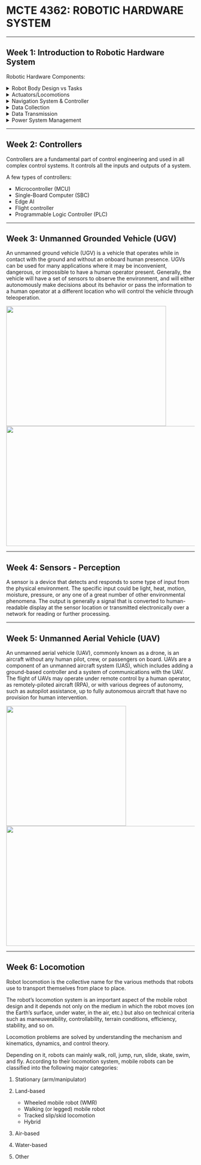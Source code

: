 # MCTE 4362: ROBOTIC HARDWARE SYSTEM

----

## Week 1: Introduction to Robotic Hardware System

Robotic Hardware Components:

<details>
  <summary> Robot Body Design vs Tasks </summary>
  
   - Body shapes and materials use for different application (Underwater, Ground, Air, Space). Regulation, Certification and Compliant Needed?
  
</details>

<details>
  <summary> Actuators/Locomotions </summary>
  
   - Types of actuator. To move the main body of the robot (Tires, motors, rotor, drivers n etc). Add on accesories to the robot (Manipulator, End Effector, Custom/Specific task, Servo, Dyanmixal Servo, DC/AC Motor, Hydraulics, Pneumatic, Linear actuator etc). Bearing, Sliders, Gears, Pulley System, Slip Ring, Linear etc)
  
</details>

<details>
  <summary> Navigation System & Controller </summary>
  
   - Types of sensors/controller for perception and navigation. (Types of Computer (Edge AI, Industrial PC, PC104, DAQ, Controller) Sensor (LIDAR, Camera IR/Color/Thermal, Depth Camera, Radar, Ultrasonic, Laser, Bumper Sensor, Magnetic Guide, IMU, Encoder etc)
  
</details>

<details>
  <summary> Data Collection </summary>
  
  -  Types of Instruments for data collections. (Remote Sensing, Mapping, Surveillance, etc)
  
</details>
    
<details>
  <summary> Data Transmission </summary>
  
   - Types of communication devices and protocols. Cables (Digital vs Analog, RS232/485/422, BUS, CAN, HARP, I2C, ISP, Ethernet, OPTIC etc)  vs Wireless (IR, Bluetooth, WIFI, BLE, RF, Satellite, Telco 4G/5G, GPRS & etc)
  
</details>
    
<details>
  <summary> Power System Management </summary>
  
   - Types of power supply. AC, DC cables. Batteries. Engin. Renewable Energy. 
  
</details>

----

## Week 2: Controllers

Controllers are a fundamental part of control engineering and used in all complex control systems. It controls all the inputs and outputs of a system.

A few types of controllers:

- Microcontroller (MCU)
- Single-Board Computer (SBC)
- Edge AI
- Flight controller
- Programmable Logic Controller (PLC)

----

## Week 3: Unmanned Grounded Vehicle (UGV)

An unmanned ground vehicle (UGV) is a vehicle that operates while in contact with the ground and without an onboard human presence. UGVs can be used for many applications where it may be inconvenient, dangerous, or impossible to have a human operator present. Generally, the vehicle will have a set of sensors to observe the environment, and will either autonomously make decisions about its behavior or pass the information to a human operator at a different location who will control the vehicle through teleoperation.

<img src = "https://www.researchgate.net/profile/Emmanuel-Nuno/publication/33421071/figure/fig2/AS:394294063058951@1471018438575/Figura-5-Sojourner-NASA-JPL-9.png" width = "427" height = "320"><img src = "https://i.rtings.com/assets/products/7GW60hMa/irobot-roomba-675/design-medium.jpg" width = "570" height = "320">

----

## Week 4: Sensors - Perception

A sensor is a device that detects and responds to some type of input from the physical environment. The specific input could be light, heat, motion, moisture, pressure, or any one of a great number of other environmental phenomena. The output is generally a signal that is converted to human-readable display at the sensor location or transmitted electronically over a network for reading or further processing.

----

## Week 5: Unmanned Aerial Vehicle (UAV)

An unmanned aerial vehicle (UAV), commonly known as a drone, is an aircraft without any human pilot, crew, or passengers on board. UAVs are a component of an unmanned aircraft system (UAS), which includes adding a ground-based controller and a system of communications with the UAV. The flight of UAVs may operate under remote control by a human operator, as remotely-piloted aircraft (RPA), or with various degrees of autonomy, such as autopilot assistance, up to fully autonomous aircraft that have no provision for human intervention.

<img src = "https://www5.djicdn.com/cms_uploads/product_comparison/cover/52/small_895bd851d5dd9820148f8a5f2d3c53f7%402x.jpg" width = "320" height = "320"><img src = "https://www.cameralabs.com/wp-content/uploads/2021/02/DJI-FPV-Hover-crop.jpg" width = "520" height = "320">

----

## Week 6: Locomotion

Robot locomotion is the collective name for the various methods that robots use to transport themselves from place to place.

The robot’s locomotion system is an important aspect of the mobile robot design and it depends not only on the medium in which the robot moves (on the Earth’s surface, under water, in the air, etc.) but also on technical criteria such as maneuverability, controllability, terrain conditions, efficiency, stability, and so on.

Locomotion problems are solved by understanding the mechanism and kinematics, dynamics, and control theory.

Depending on it, robots can mainly walk, roll, jump, run, slide, skate, swim, and fly. According to their locomotion system, mobile robots can be classified into the following major categories:


1. Stationary (arm/manipulator)
2. Land-based

    - Wheeled mobile robot (WMR)
    - Walking (or legged) mobile robot
    - Tracked slip/skid locomotion
    - Hybrid

3. Air-based
4. Water-based
5. Other

